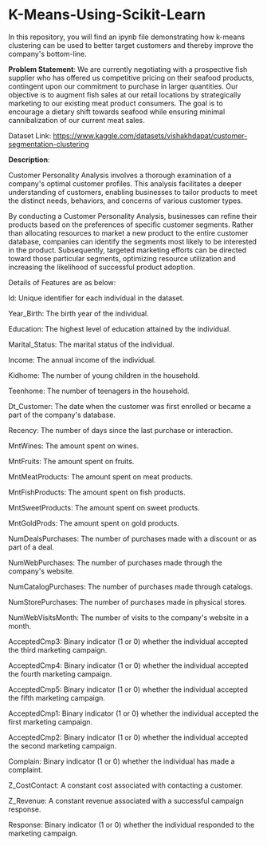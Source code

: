 # K-Means-Using-Scikit-Learn
In this repository, you will find an ipynb file demonstrating how k-means clustering can be used to better target customers and thereby improve the company's bottom-line.

**Problem Statement**: We are currently negotiating with a prospective fish supplier who has offered us competitive pricing on their seafood products, contingent upon our commitment to purchase in larger quantities. Our objective is to augment fish sales at our retail locations by strategically marketing to our existing meat product consumers. The goal is to encourage a dietary shift towards seafood while ensuring minimal cannibalization of our current meat sales.

Dataset Link: https://www.kaggle.com/datasets/vishakhdapat/customer-segmentation-clustering

**Description**:

Customer Personality Analysis involves a thorough examination of a company's optimal customer profiles. This analysis facilitates a deeper understanding of customers, enabling businesses to tailor products to meet the distinct needs, behaviors, and concerns of various customer types.

By conducting a Customer Personality Analysis, businesses can refine their products based on the preferences of specific customer segments. Rather than allocating resources to market a new product to the entire customer database, companies can identify the segments most likely to be interested in the product. Subsequently, targeted marketing efforts can be directed toward those particular segments, optimizing resource utilization and increasing the likelihood of successful product adoption.

Details of Features are as below:

Id: Unique identifier for each individual in the dataset.

Year_Birth: The birth year of the individual.

Education: The highest level of education attained by the individual.

Marital_Status: The marital status of the individual.

Income: The annual income of the individual.

Kidhome: The number of young children in the household.

Teenhome: The number of teenagers in the household.

Dt_Customer: The date when the customer was first enrolled or became a part of the company's database.

Recency: The number of days since the last purchase or interaction.

MntWines: The amount spent on wines.

MntFruits: The amount spent on fruits.

MntMeatProducts: The amount spent on meat products.

MntFishProducts: The amount spent on fish products.

MntSweetProducts: The amount spent on sweet products.

MntGoldProds: The amount spent on gold products.

NumDealsPurchases: The number of purchases made with a discount or as part of a deal.

NumWebPurchases: The number of purchases made through the company's website.

NumCatalogPurchases: The number of purchases made through catalogs.

NumStorePurchases: The number of purchases made in physical stores.

NumWebVisitsMonth: The number of visits to the company's website in a month.

AcceptedCmp3: Binary indicator (1 or 0) whether the individual accepted the third marketing campaign.

AcceptedCmp4: Binary indicator (1 or 0) whether the individual accepted the fourth marketing campaign.

AcceptedCmp5: Binary indicator (1 or 0) whether the individual accepted the fifth marketing campaign.

AcceptedCmp1: Binary indicator (1 or 0) whether the individual accepted the first marketing campaign.

AcceptedCmp2: Binary indicator (1 or 0) whether the individual accepted the second marketing campaign.

Complain: Binary indicator (1 or 0) whether the individual has made a complaint.

Z_CostContact: A constant cost associated with contacting a customer.

Z_Revenue: A constant revenue associated with a successful campaign response.

Response: Binary indicator (1 or 0) whether the individual responded to the marketing campaign.
